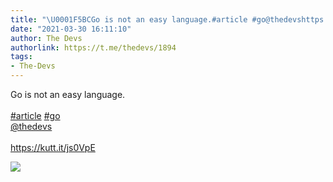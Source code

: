 ```yaml
---
title: "\U0001F5BCGo is not an easy language.#article #go@thedevshttps://kutt.it/js0VpE"
date: "2021-03-30 16:11:10"
author: The Devs
authorlink: https://t.me/thedevs/1894
tags:
- The-Devs
---
```

<p>Go is not an easy language.<br><br><a href="https://t.me/thedevs/1894?q=%23article">#article</a> <a href="https://t.me/thedevs/1894?q=%23go">#go</a><br><a href="https://t.me/thedevs" target="_blank">@thedevs</a><br><br><a href="https://kutt.it/js0VpE" target="_blank" rel="noopener">https://kutt.it/js0VpE</a></p><img src="https://cdn4.telesco.pe/file/auO06A9Y2oVmLBc_GXZQ3G_QYqv_oeUhcw37aEnHyPQfp6Jb1fQwXlS6h0zMEp2YD4RcPsWgLcF8TTZ6ViiOAd8m94feq3YNXg0rJM_Zy4xLDemIMzBsDGIzzkqBcGqOP7HmZdSrPGzTuh-Hnza3pae6tFbHGvBMdC2E8IaBoI1XCBEWbU5r34fLfxISrXCciaYN412DV1Ha2SRJqIFVMpK2A9HdyhbsPdRlsidH7UtVKbXVH_-gmwwKm7m0if4rAjggwwG29KRrLRJKUL27_m6VbX7jBqnQ0Vi47fDMKEAnpU5oeKzRA3mcTCxRAL6_2O37cnNkLDbyZBUfgZ3qKA.jpg" referrerpolicy="no-referrer">